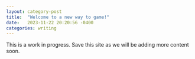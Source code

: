 ```yaml
---
layout: category-post
title:  "Welcome to a new way to game!"
date:   2023-11-22 20:20:56 -0400
categories: writing
---
```

This is a work in progress. Save this site as we will be adding more content soon.
